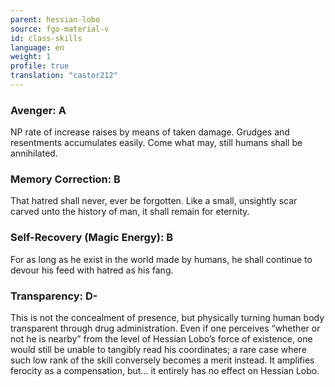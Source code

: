 ```yaml
---
parent: hessian-lobo
source: fgo-material-v
id: class-skills
language: en
weight: 1
profile: true
translation: "castor212"
---
```


### Avenger: A

NP rate of increase raises by means of taken damage. Grudges and resentments accumulates easily.
Come what may, still humans shall be annihilated.

### Memory Correction: B

That hatred shall never, ever be forgotten.
Like a small, unsightly scar carved unto the history of man, it shall remain for eternity.

### Self-Recovery (Magic Energy): B

For as long as he exist in the world made by humans, he shall continue to devour his feed with hatred as his fang.

### Transparency: D-

This is not the concealment of presence, but physically turning human body transparent through drug administration.
Even if one perceives “whether or not he is nearby” from the level of Hessian Lobo’s force of existence, one would still be unable to tangibly read his coordinates; a rare case where such low rank of the skill conversely becomes a merit instead.
It amplifies ferocity as a compensation, but… it entirely has no effect on Hessian Lobo.
